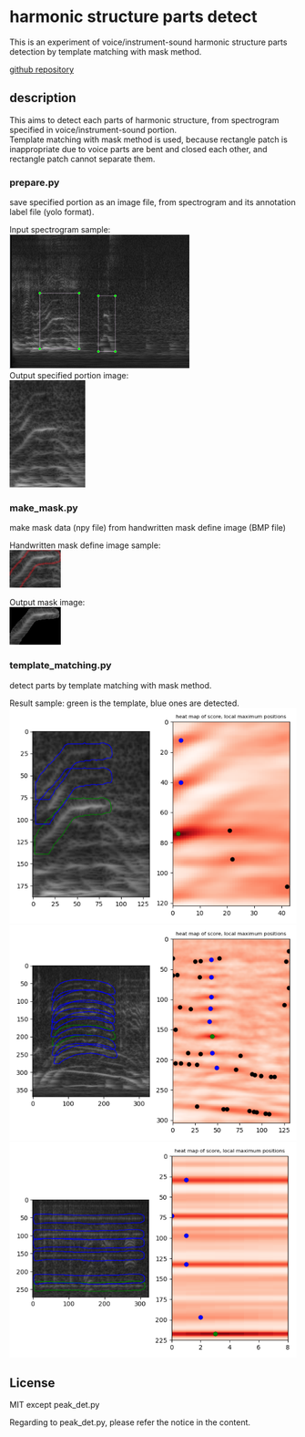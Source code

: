 #  harmonic structure parts detect   
    
This is an experiment of voice/instrument-sound harmonic structure parts detection by template matching with mask method.  
   
[github repository](https://github.com/shun60s/harmonic-structure-parts-detect/)  


## description  

This aims to detect each parts of harmonic structure, from spectrogram specified in voice/instrument-sound portion.  
Template matching with mask method is used, because rectangle patch is inappropriate due to voice parts are bent and closed each other,
and rectangle patch cannot separate them.   


###  prepare.py  
save specified portion as an image file, from spectrogram and its annotation label file (yolo format).  

Input spectrogram sample:  
![figure1](docs/spectrogram_with_label.png)  
Output specified portion image:  
![figure2](docs/input1_2_0__0_0.jpg)  


### make_mask.py 
make mask data (npy file) from handwritten mask define image (BMP file)  

Handwritten mask define image sample:  
![figure3](docs/input1_2_0__0_0_MASK_1.bmp)  

Output mask image:  
![figure4](docs/input1_2_0__0_0_MASK_1_temp.bmp)  


### template_matching.py  
detect parts by template matching with mask method. 

Result sample: green is the template, blue ones are detected.  
![figure5](docs/input1_2_0__0_0_MASK_1_temp_template_matching_with_mask.png)  
![figure6](docs/input1_2_2__0_0_MASK_1_temp_template_matching_with_mask.png)  
![figure7](docs/input1_2_3__0_1_MASK_1_temp_template_matching_with_mask.png)  


## License  

MIT  except peak_det.py  

Regarding to peak_det.py, please refer the notice in the content.  


